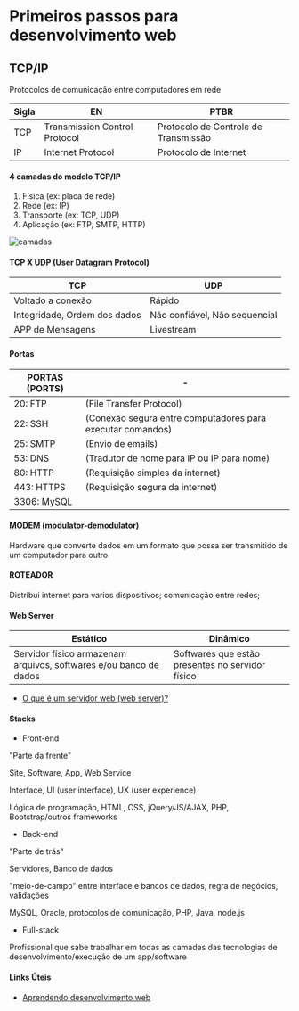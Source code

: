 # Primeiros passos para desenvolvimento web

## TCP/IP 
Protocolos de comunicação entre computadores em rede 

|Sigla|EN|PTBR|
|-|-|-|
|TCP|Transmission Control Protocol|Protocolo de Controle de Transmissão|
|IP|Internet Protocol|Protocolo de Internet|

#### 4 camadas do modelo TCP/IP 
1. Física (ex: placa de rede)                              
2. Rede (ex: IP)
3. Transporte (ex: TCP, UDP)
4. Aplicação (ex: FTP, SMTP, HTTP)

![camadas](https://www.datarain.com.br/wp-content/uploads/2020/08/modelo-TCP-IP-300x278.png)

#### TCP X UDP (User Datagram Protocol)
|TCP|UDP
|-|-|
|Voltado a conexão|Rápido|
|Integridade, Ordem dos dados|Não confiável, Não sequencial|
|APP de Mensagens|Livestream|

#### Portas
|PORTAS (PORTS)|-| 
|-|-|
|20: FTP	|(File Transfer Protocol)|
|22: SSH	|(Conexão segura entre computadores para executar comandos)|
|25: SMTP	|(Envio de emails)|
|53: DNS	|(Tradutor de nome para IP ou IP para nome)|
|80: HTTP	|(Requisição simples da internet)|
|443: HTTPS |(Requisição segura da internet)|
|3306: MySQL |

#### MODEM (modulator-demodulator)
Hardware que converte dados em um formato que possa ser transmitido de um computador para outro

#### ROTEADOR
Distribui internet para varios dispositivos; comunicação entre redes;

#### Web Server

|Estático| Dinâmico|
|-|-|
|Servidor físico armazenam arquivos, softwares e/ou banco de dados| Softwares que estão presentes no servidor físico

- [O que é um servidor web (web server)?](https://developer.mozilla.org/pt-BR/docs/Learn/Common_questions/What_is_a_web_server)

#### Stacks
- Front-end

"Parte da frente"

Site, Software, App, Web Service

Interface, UI (user interface), UX (user experience)

Lógica de programação, HTML, CSS, jQuery/JS/AJAX, PHP, Bootstrap/outros frameworks

- Back-end

"Parte de trás"

Servidores, Banco de dados

"meio-de-campo" entre interface e bancos de dados, regra de negócios, validações

MySQL, Oracle, protocolos de comunicação, PHP, Java, node.js

- Full-stack

Profissional que sabe trabalhar em todas as camadas das tecnologias de desenvolvimento/execução de um app/software

#### Links Úteis
- [Aprendendo desenvolvimento web](https://developer.mozilla.org/pt-BR/docs/Learn)
